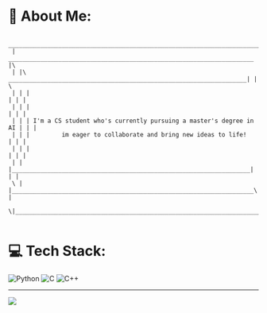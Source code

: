 # 💫 About Me:
```
  _________________________________________________________________________        
 |  _____________________________________________________________________  |\       
 | |\ ___________________________________________________________________| | \      
 | | |                                                                   | | |      
 | | |                                                                   | | |      
 | | | I'm a CS student who's currently pursuing a master's degree in AI | | |      
 | | |         im eager to collaborate and bring new ideas to life!      | | |      
 | | |                                                                   | | |      
 | | |___________________________________________________________________| | |      
 \ | |____________________________________________________________________\| |      
  \|_________________________________________________________________________|      
                                                                                    
```                                                                                    

# 💻 Tech Stack:
![Python](https://img.shields.io/badge/python-3670A0?style=for-the-badge&logo=python&logoColor=ffdd54) ![C](https://img.shields.io/badge/c-%2300599C.svg?style=for-the-badge&logo=c&logoColor=white) 	![C++](https://img.shields.io/badge/C++-%2300599C.svg?style=for-the-badge&logo=c%2B%2B&logoColor=white)

---
[![](https://visitcount.itsvg.in/api?id=mirdan08&icon=0&color=0)](https://visitcount.itsvg.in)

<!-- Proudly created with GPRM ( https://gprm.itsvg.in ) -->
